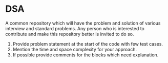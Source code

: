 # DSA
A common repository which will have the problem and solution of various interview and standard problems.
Any person who is interested to contribute and make this repository better is invited to do so.

1. Provide problem statement at the start of the code with few test cases.
2. Mention the time and space complexity for your approach.
3. If possible provide comments for the blocks which need explanation.
